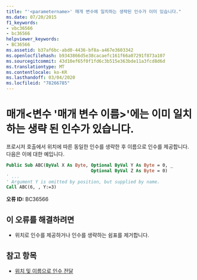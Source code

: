 ```yaml
---
title: "'<parametername>' 매개 변수에 일치하는 생략된 인수가 이미 있습니다."
ms.date: 07/20/2015
f1_keywords:
- vbc36566
- bc36566
helpviewer_keywords:
- BC36566
ms.assetid: b37af6bc-abd0-4436-bf8a-a467e3603342
ms.openlocfilehash: b9343866d5e38cacaefc161f66a07291f873a107
ms.sourcegitcommit: 43d10ef65f0f1fd6c3b515e363bde11a3fcd8d6d
ms.translationtype: MT
ms.contentlocale: ko-KR
ms.lasthandoff: 03/04/2020
ms.locfileid: "78266785"
---
```

# <a name="parameter-parametername-already-has-a-matching-omitted-argument"></a>매개\<변수 '매개 변수 이름>'에는 이미 일치하는 생략 된 인수가 있습니다.

프로시저 호출에서 위치에 따른 동일한 인수를 생략한 후 이름으로 인수를 제공합니다. 다음은 이에 대한 예입니다.
  
```vb  
Public Sub ABC(ByVal X As Byte, Optional ByVal Y As Byte = 0, _  
                                Optional ByVal Z As Byte = 0)  
' ...  
' Argument Y is omitted by position, but supplied by name.  
Call ABC(6, , Y:=3)
```  
  
 **오류 ID:** BC36566  
  
## <a name="to-correct-this-error"></a>이 오류를 해결하려면  
  
- 위치로 인수를 제공하거나 인수를 생략하는 쉼표를 제거합니다.  
  
## <a name="see-also"></a>참고 항목

- [위치 및 이름으로 인수 전달](../../visual-basic/programming-guide/language-features/procedures/passing-arguments-by-position-and-by-name.md)
